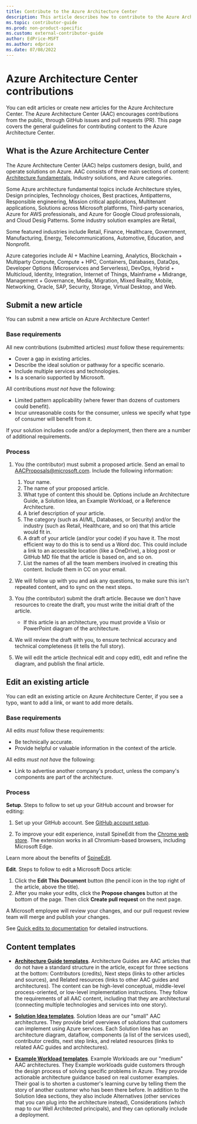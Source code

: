 ```yaml
---
title: Contribute to the Azure Architecture Center
description: This article describes how to contribute to the Azure Architecture Center.
ms.topic: contributor-guide
ms.prod: non-product-specific
ms.custom: external-contributor-guide
author: EdPrice-MSFT
ms.author: edprice
ms.date: 07/08/2022
---
```


# Azure Architecture Center contributions

You can edit articles or create new articles for the Azure Architecture Center. The Azure Architecture Center (AAC) encourages contributions from the public, through GitHub issues and pull requests (PR). This page covers the general guidelines for contributing content to the Azure Architecture Center.

## What is the Azure Architecture Center

The Azure Architecture Center (AAC) helps customers design, build, and operate solutions on Azure. AAC consists of three main sections of content: [Architecture fundamentals](/azure/architecture/guide), Industry solutions, and Azure categories. 

Some Azure architecture fundamental topics include Architecture styles, Design principles, Technology choices, Best practices, Antipatterns, Responsible engineering, Mission critical applications, Multitenant applications,  Solutions across Microsoft platforms, Third-party scenarios, Azure for AWS professionals, and Azure for Google Cloud professionals, and Cloud Desig Patterns. Some industry solution examples are Retail,  

Some featured industries include Retail, Finance, Healthcare, Government, Manufacturing, Energy, Telecommunications, Automotive, Education, and Nonprofit.

Azure categories include AI + Machine Learning, Analytics, Blockchain + Multiparty Compute, Compute + HPC, Containers, Databases, DataOps, Developer Options (Microservices and Serverless), DevOps, Hybrid + Multicloud, Identity, Integration, Internet of Things, Mainframe + Midrange, Management + Governance, Media, Migration, Mixed Reality, Mobile, Networking, Oracle, SAP, Security, Storage, Virtual Desktop, and Web.

## Submit a new article

You can submit a new article on Azure Architecture Center!

### Base requirements

All new contributions (submitted articles) *must* follow these requirements:

- Cover a gap in existing articles.
- Describe the ideal solution or pathway for a specific scenario.
- Include multiple services and technologies.
- Is a scenario supported by Microsoft.

All contributions *must not have* the following:

- Limited pattern applicability (where fewer than dozens of customers could benefit).
- Incur unreasonable costs for the consumer, unless we specify what type of consumer will benefit from it.

If your solution includes code and/or a deployment, then there are a number of additional requirements.

### Process

1. You (the contributor) must submit a proposed article. Send an email to [AACProposals@microsoft.com](mailto:AACProposals@microsoft.com). Include the following information:
    1. Your name.
    1. The name of your proposed article.
    1. What type of content this should be. Options include an Architecture Guide, a Solution Idea, an Example Workload, or a Reference Architecture.
    1. A brief description of your article.
    1. The category (such as AI/ML, Databases, or Security) and/or the industry (such as Retail, Healthcare, and so on) that this article would fit in.
    1. A draft of your article (and/or your code) if you have it. The most efficient way to do this is to send us a Word doc. This could include a link to an accessible location (like a OneDrive), a blog post or GitHub MD file that the article is based on, and so on.
    1. List the names of all the team members involved in creating this content. Include them in CC on your email.
    
1. We will follow up with you and ask any questions, to make sure this isn't repeated content, and to sync on the next steps.

1. You (the contributor) submit the draft article. Because we don't have resources to create the draft, you must write the initial draft of the article.

    - If this article is an architecture, you must provide a Visio or PowerPoint diagram of the architecture.

1. We will review the draft with you, to ensure technical accuracy and technical completeness (it tells the full story).

1. We will edit the article (technical edit and copy edit), edit and refine the diagram, and publish the final article.

## Edit an existing article

You can edit an existing article on Azure Architecture Center, if you see a typo, want to add a link, or want to add more details.

### Base requirements

All edits *must* follow these requirements:

- Be technically accurate.
- Provide helpful or valuable information in the context of the article.

All edits *must not have* the following:

- Link to advertise another company's product, unless the company's components are part of the architecture.

### Process

**Setup**. Steps to follow to set up your GitHub account and browser for editing:

1. Set up your GitHub account. See [GitHub account setup](/contribute/get-started-setup-github).

1. To improve your edit experience, install SpineEdit from the [Chrome web store](https://chrome.google.com/webstore/detail/spineedit/llhlgkbkfdfcbjbfnnakfpgmemopbbnf). The extension works in all Chromium-based browsers, including Microsoft Edge.

Learn more about the benefits of [SpineEdit](https://github.com/craigshoemaker/spineedit#introduction). 

**Edit**. Steps to follow to edit a Microsoft Docs article:

1. Click the **Edit This Document** button (the pencil icon in the top right of the article, above the title).
1. After you make your edits, click the **Propose changes** button at the bottom of the page. Then click **Create pull request** on the next page.

A Microsoft employee will review your changes, and our pull request review team will merge and publish your changes.

See [Quick edits to documentation](/contribute/?msclkid=4121f48ad0b311eca160953a4cf93670#quick-edits-to-documentation) for detailed instructions.

## Content templates

* **[Architecture Guide templates](guide-templates.md)**. Architecture Guides are AAC articles that do not have a standard structure in the article, except for three sections at the bottom: Contributors (credits), Next steps (links to other articles and sources), and Related resources (links to other AAC guides and architectures). The content can be high-level conceptual, middle-level process-oriented, or low-level implementation instructions. They follow the requirements of all AAC content, including that they are architectural (connecting multiple technologies and services into one story).

* **[Solution Idea templates](solution-idea-templates.md)**. Solution Ideas are our "small" AAC architectures. They provide brief overviews of solutions that customers can implement using Azure services. Each Solution Idea has an architecture diagram, dataflow, components (a list of the services used), contributor credits, next step links, and related resources (links to related AAC guides and architectures).

* **[Example Workload templates](sample-solution-templates.md)**. Example Workloads are our "medium" AAC architectures. They Example workloads guide customers through the design process of solving specific problems in Azure. They provide actionable architecture guidance based on real customer examples. Their goal is to shorten a customer's learning curve by telling them the story of another customer who has been there before. In addition to the Solution Idea sections, they also include Alternatives (other services that you can plug into the architecture instead), Considerations (which map to our Well Architected principals), and they can optionally include a deployment.
